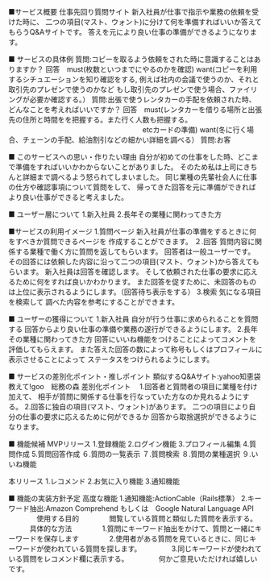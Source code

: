 ■サービス概要
仕事先回り質問サイト
新入社員が仕事で指示や業務の依頼を受けた時に、
二つの項目(マスト、ウォント)に分けて何を準備すればいいか答えてもらうQ&Aサイトです。
答えを元により良い仕事の準備ができるようになります。

■ サービスの具体例
質問:コピーを取るよう依頼をされた時に意識することはありますか？
回答　must(枚数といつまでにやるのかを確認)
    want(コピーを利用するシチュエーションを知り確認をする,
    例えば社内の会議で使うのか、それと取引先のプレゼンで使うのかなど
    もし取引先のプレゼンで使う場合、ファイリングが必要か確認する。）
質問:出張で使うレンタカーの手配を依頼された時、どんなことを考えればいいですか？
回答　must(レンタカーを借りる場所と出張先の住所と時間をを把握する。また行く人数も把握する。
　　　　　　　　　　　　　　　　　　　etcカードの準備)
    want(冬に行く場合、チェーンの手配、給油割引などの細かい詳細を調べる）
質問:お客
  
■ このサービスへの思い・作りたい理由
自分が初めての仕事をした時、どこまで準備をすればいいかわからないことがありました。
そのため私は上司にきちんと詳細まで調べるよう怒られてしまいました。
同じ業種の先輩社会人に仕事の仕方や確認事項について質問をして、 帰ってきた回答を元に準備ができればより良い仕事ができると考えました。

■ ユーザー層について
1.新入社員
2.長年その業種に関わってきた方

■サービスの利用イメージ
1.質問ページ
新入社員が仕事の準備をするときに何をすべきか質問できるページを
作成することができます。
２.回答
質問内容に関係する業種で働く方に質問を返してもらいます。
回答者は一般ユーザーです。
その回答には依頼した内容に沿って二つの項目(マスト、ウォント)から答えてもらいます。
新入社員は回答を確認します。
そして依頼された仕事の要求に応えるために何をすれば良いかわかります。
また回答を促すために、未回答のものは上位に表示されるようにします。（回答待ち表示をする）
3.検索
気になる項目を検索して
調べた内容を参考にすることができます。

■ ユーザーの獲得について
1.新入社員
自分が行う仕事に求められることを質問する
回答からより良い仕事の準備や業務の遂行ができるようにします。
2.長年その業種に関わってきた方
回答にいいね機能をつけることによってコメントを評価してもらえます。
また答えた回答の数によって称号もしくはプロフィールに表示させることによって
ステータスをつけられるようにします。

■ サービスの差別化ポイント・推しポイント
類似するQ&Aサイト:yahoo知恵袋　教えて!goo　総務の森
差別化ポイント　
1.回答者と質問者の項目に業種を付け加えて、
相手が質問に関係する仕事を行なっていた方なのか見れるようにする。
2.回答に独自の項目(マスト、ウォント)があります。
二つの項目により自分の仕事の要求に応えるために何ができるか
回答から取捨選択ができるようになります。

■ 機能候補
MVPリリース
1.登録機能
2.ログイン機能
3.プロフィール編集
4.質問作成
5.質問回答作成
６.質問の一覧表示
７.質問検索
８.質問の業種選択
９.いいね機能

本リリース
1.レコメンド
2.お気に入り機能
3.通知機能

■ 機能の実装方針予定
高度な機能
1.通知機能:ActionCable（Rails標準）
2.キーワード抽出:Amazon Comprehend もしくは　Google Natural Language API
　　　　使用する目的
　　　　閲覧している質問と類似した質問を表示する。
　　　具体的な方法
　　　　1.質問にキーワード抽出をかけて、質問と一緒にキーワードを保存します
　　　　2.使用者がある質問を見ているときに、同じキーワードが使われている質問を探します。
　　　　3.同じキーワードが使われている質問をレコメンド欄に表示する。
　　　　何かご意見いただければ嬉しいです。
